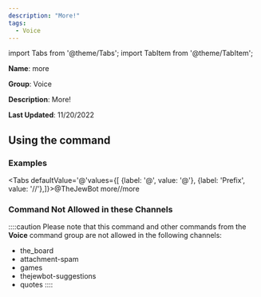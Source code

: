 ```yaml
---
description: "More!"
tags:
  - Voice
---
```

import Tabs from '@theme/Tabs';
import TabItem from '@theme/TabItem';

**Name**: more

**Group**: Voice

**Description**: More!

**Last Updated**: 11/20/2022

## Using the command

### Examples
<Tabs defaultValue='@'values={[ {label: '@', value: '@'}, {label: 'Prefix', value: '//'},]}><TabItem value='@'>@TheJewBot more</TabItem><TabItem value='//'>//more</TabItem></Tabs>

### Command Not Allowed in these Channels
::::caution Please note that this command and other commands from the **Voice** command group are not allowed in the following channels:
- the_board
- attachment-spam
- games
- thejewbot-suggestions
- quotes
::::